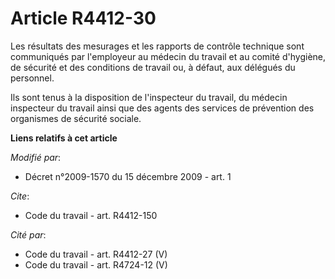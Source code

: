 # Article R4412-30

Les résultats des mesurages et les rapports de contrôle technique sont communiqués par l'employeur au médecin du travail et
au comité d'hygiène, de sécurité et des conditions de travail ou, à défaut, aux délégués du personnel. 

Ils sont tenus à la disposition de l'inspecteur du travail, du médecin inspecteur du travail ainsi que des agents des
services de prévention des organismes de sécurité sociale.

**Liens relatifs à cet article**

_Modifié par_:

  - Décret n°2009-1570 du 15 décembre 2009 - art. 1

_Cite_:

  - Code du travail - art. R4412-150

_Cité par_:

  - Code du travail - art. R4412-27 (V)
  - Code du travail - art. R4724-12 (V)
